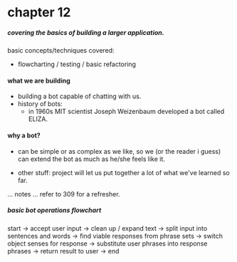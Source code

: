 # chapter 12

##### covering the basics of building a larger application.

basic concepts/techniques covered: 

- flowcharting / testing / basic refactoring

#### what we are building

- building a bot capable of chatting with us.
- history of bots: 
	- in 1960s MIT scientist Joseph Weizenbaum developed a bot called ELIZA. 


#### why a bot?

- can be simple or as complex as we like, so we (or the reader i guess) can extend the bot as much as he/she feels like it. 

- other stuff: project will let us put together a lot of what we've learned so far. 

... notes ... refer to 309 for a refresher. 

##### basic bot operations flowchart 

start -> accept user input -> clean up / expand text -> split input into sentences and words -> find viable responses from phrase sets -> switch object senses for response -> substitute user phrases into response phrases -> return result to user -> end

